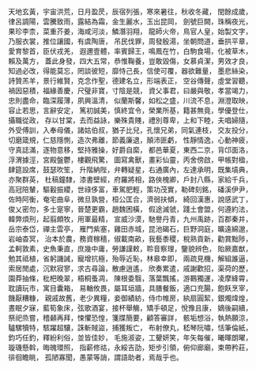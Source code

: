 天地玄黃，宇宙洪荒，日月盈昃，辰宿列張，寒來暑往，秋收冬藏，
 閏餘成歲，律呂調陽，雲騰致雨，露結為霜，金生麗水，玉出昆岡，
 劍號巨闕，珠稱夜光，果珍李柰，菜重芥姜，海咸河淡，鱗潛羽翔，
 龍師火帝，鳥官人皇，始製文字，乃服衣裳，推位讓國，有虞陶唐，
 吊民伐罪，周發殷湯，坐朝問道，垂拱平章，愛育黎首，臣伏戎羌，
 遐邇壹體，率賓歸王，鳴鳳在竹，白駒食場，化被草木，賴及萬方，
 蓋此身發，四大五常，恭惟鞠養，豈敢毀傷，女慕貞潔，男效才良，
 知過必改，得能莫忘，罔談彼短，靡恃己長，信使可覆，器欲難量，
 墨悲絲染，詩贊羔羊，景行維賢，克念作聖，德建名立，形端表正，
 空谷傳聲，虛堂習聽，禍因惡積，福緣善慶，尺璧非寶，寸陰是競，
 資父事君，曰嚴與敬，孝當竭力，忠則盡命，臨深履薄，夙興溫清，
 似蘭斯馨，如松之盛，川流不息，淵澄取映，容止若思，言辭安定，
 篤初誠美，慎終宜令，榮業所基，籍甚無竟，學優登仕，攝職從政，
 存以甘棠，去而益詠，樂殊貴賤，禮別尊卑，上和下睦，夫唱婦隨，
 外受傅訓，入奉母儀，諸姑伯叔，猶子比兒，孔懷兄弟，同氣連枝，
 交友投分，切磨箴規，仁慈隱惻，造次弗離，節義廉退，顛沛匪虧，
 性靜情逸，心動神疲，守真誌滿，逐物意移，堅持雅操，好爵自縻，
 都邑華夏，東西二京，背邙面洛，浮渭據涇，宮殿盤鬱，樓觀飛驚，
 圖寫禽獸，畫彩仙靈，丙舍傍啟，甲帳對楹，肆筵設席，鼓瑟吹笙，
 升階納陛，弁轉疑星，右通廣內，左達承明，既集墳典，亦聚群英，
 杜稿鐘隸，漆書壁經，府羅將相，路俠槐卿，戶封八縣，家給千兵，
 高冠陪輦，驅轂振纓，世祿侈富，車駕肥輕，策功茂實，勒碑刻銘，
 磻溪伊尹，佐時阿衡，奄宅曲阜，微旦孰營，桓公匡合，濟弱扶傾，
 綺回漢惠，說感武丁，俊乂密勿，多士寔寧，晉楚更霸，趙魏困橫，
 假途滅虢，踐土會盟，何遵約法，韓弊煩刑，起翦頗牧，用軍最精，
 宣威沙漠，馳譽丹青，九州禹跡，百郡秦并，岳宗泰岱，禪主雲亭，
 雁門紫塞，雞田赤城，昆池碣石，巨野洞庭，曠遠綿邈，岩岫杳冥，
 治本於農，務資稼穡，俶載南畝，我藝黍稷，稅熟貢新，勸賞黜陟，
 孟軻敦素，史魚秉直，庶幾中庸，勞謙謹敕，聆音察理，鑒貌辨色，
 貽厥嘉猷，勉其祗植，省躬譏誡，寵增抗極，殆辱近恥，林皋幸即，
 兩疏見機，解組誰逼，索居閒處，沉默寂寥，求古尋論，散慮逍遙，
 欣奏累遣，戚謝歡招，渠荷的歷，園莽抽條，枇杷晚翠，梧桐蚤凋，
 陳根委翳，落葉飄搖，游鶤獨運，凌摩絳霄，耽讀玩市，寓目囊箱，
 易輶攸畏，屬耳垣牆，具膳餐飯，適口充腸，飽飫烹宰，饑厭糟糠，
 親戚故舊，老少異糧，妾御績紡，侍巾帷房，紈扇圓絜，銀燭煒煌，
 晝眠夕寐，藍筍象床，弦歌酒宴，接杯舉觴，矯手頓足，悅豫且康，
 嫡後嗣續，祭祀烝嘗，稽顙再拜，悚懼恐惶，箋牒簡要，顧答審詳，
 骸垢想浴，執熱願涼，驢騾犢特，駭躍超驤，誅斬賊盜，捕獲叛亡，
 布射僚丸，嵇琴阮嘯，恬筆倫紙，鈞巧任釣，釋紛利俗，並皆佳妙，
 毛施淑姿，工顰妍笑，年矢每催，曦暉朗曜，璇璣懸斡，晦魄環照，
 指薪修祜，永綏吉劭，矩步引領，俯仰廊廟，束帶矜莊，徘徊瞻眺，
 孤陋寡聞，愚蒙等誚，謂語助者，焉哉乎也。
